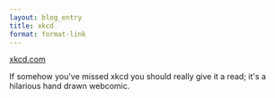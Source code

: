 ```yaml
---
layout: blog_entry
title: xkcd
format: format-link
---
```

<p><a href="http://www.xkcd.com" target="_top">xkcd.com</a></p>
<p>If somehow you've missed xkcd you should really give it a read; it's a hilarious hand drawn webcomic.</p>